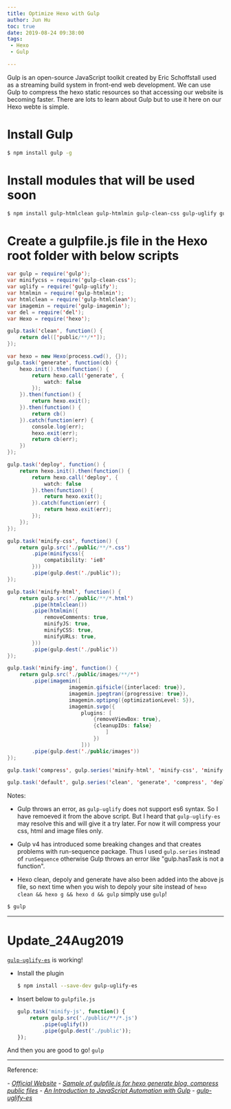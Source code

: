 ```yaml
---
title: Optimize Hexo with Gulp
author: Jun Hu
toc: true
date: 2019-08-24 09:38:00
tags:
 - Hexo
 - Gulp

---
```


Gulp is an open-source JavaScript toolkit created by Eric Schoffstall used as a streaming build system in front-end web development. We can use Gulp to compress the hexo static resources so that accessing our website is becoming faster. There are lots to learn about Gulp but to use it here on our Hexo webte is simple.

<!-- more -->

# Install Gulp
```bash
$ npm install gulp -g
```

# Install modules that will be used soon
```bash
$ npm install gulp-htmlclean gulp-htmlmin gulp-clean-css gulp-uglify gulp-imagemin del --save
```

# Create a gulpfile.js file in the Hexo root folder with below scripts
```java
var gulp = require('gulp');
var minifycss = require('gulp-clean-css');
var uglify = require('gulp-uglify');
var htmlmin = require('gulp-htmlmin');
var htmlclean = require('gulp-htmlclean');
var imagemin = require('gulp-imagemin');
var del = require('del');
var Hexo = require('hexo');

gulp.task('clean', function() {
    return del(['public/**/*']);
});

var hexo = new Hexo(process.cwd(), {});
gulp.task('generate', function(cb) {
    hexo.init().then(function() {
        return hexo.call('generate', {
            watch: false
        });
    }).then(function() {
        return hexo.exit();
    }).then(function() {
        return cb()
    }).catch(function(err) {
        console.log(err);
        hexo.exit(err);
        return cb(err);
    })
});

gulp.task('deploy', function() {
    return hexo.init().then(function() {
        return hexo.call('deploy', {
            watch: false
        }).then(function() {
            return hexo.exit();
        }).catch(function(err) {
            return hexo.exit(err);
        });
    });
});

gulp.task('minify-css', function() {
    return gulp.src('./public/**/*.css')
        .pipe(minifycss({
            compatibility: 'ie8'
        }))
        .pipe(gulp.dest('./public'));
});

gulp.task('minify-html', function() {
    return gulp.src('./public/**/*.html')
        .pipe(htmlclean())
        .pipe(htmlmin({
            removeComments: true,
            minifyJS: true,
            minifyCSS: true,
            minifyURLs: true,
        }))
        .pipe(gulp.dest('./public'))
});

gulp.task('minify-img', function() {
    return gulp.src('./public/images/**/*')
        .pipe(imagemin([
					imagemin.gifsicle({interlaced: true}),
					imagemin.jpegtran({progressive: true}),
					imagemin.optipng({optimizationLevel: 5}),
					imagemin.svgo({
						plugins: [
							{removeViewBox: true},
							{cleanupIDs: false}
								]
							})
						]))
        .pipe(gulp.dest('./public/images'))
});

gulp.task('compress', gulp.series('minify-html', 'minify-css', 'minify-img'));

gulp.task('default', gulp.series('clean', 'generate', 'compress', 'deploy'));
```
Notes:
* Gulp throws an error, as `gulp-uglify` does not support es6 syntax. So I have remoeved it from the above script. But I heard that `gulp-uglify-es` may resolve this and will give it a try later. For now it will compress your css, html and image files only.

* Gulp v4 has introduced some breaking changes and that creates  problems with run-sequence package. Thus I used `gulp.series` instead of `runSequence` otherwise Gulp throws an error like "gulp.hasTask is not a function".

* Hexo clean, depoly and generate have also been added into the above js file, so next time when you wish to depoly your site instead of `hexo clean && hexo g && hexo d && gulp` simply use `gulp`!
```bash
$ gulp
```

---

# **Update_24Aug2019** 

[`gulp-uglify-es`](https://www.npmjs.com/package/gulp-uglify-es) is working!

- Install the plugin 

  ```bash
  $ npm install --save-dev gulp-uglify-es
  ```

- Insert below to `gulpfile.js`

  ```js
  gulp.task('minify-js', function() {
      return gulp.src('./public/**/*.js')
          .pipe(uglify())
          .pipe(gulp.dest('./public'));
  });
  ```
And then you are good to go! `gulp`
  

---


Reference:

*- [Official Website](https://gulpjs.com/)*
*- [Sample of gulpfile.js for hexo generate blog, compress public files](https://gist.githubusercontent.com/zhoujiealex/4d926889b02b85d4d8d73f036ef728eb/raw/649fe189805bd0adc784d33615d6792ba583073c/gulpfile.js)*
*- [An Introduction to JavaScript Automation with Gulp](https://www.toptal.com/nodejs/an-introduction-to-automation-with-gulp)*
*- [gulp-uglify-es](https://www.npmjs.com/package/gulp-uglify-es)*


